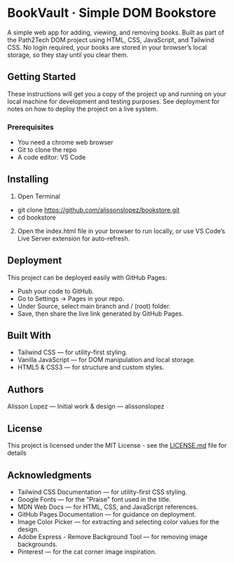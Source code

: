 # BookVault · Simple DOM Bookstore

A simple web app for adding, viewing, and removing books.
Built as part of the Path2Tech DOM project using HTML, CSS, JavaScript, and Tailwind CSS.
No login required, your books are stored in your browser’s local storage, so they stay until you clear them.

## Getting Started

These instructions will get you a copy of the project up and running on your local machine for development and testing purposes. See deployment for notes on how to deploy the project on a live system.

### Prerequisites

- You need a chrome web browser
- Git to clone the repo
- A code editor: VS Code 

## Installing

1. Open Terminal
- git clone https://github.com/alissonslopez/bookstore.git
- cd bookstore

2. Open the index.html file in your browser to run locally, or use VS Code’s Live Server extension for auto-refresh.

## Deployment

This project can be deployed easily with GitHub Pages:
- Push your code to GitHub.
- Go to Settings → Pages in your repo.
- Under Source, select main branch and / (root) folder.
- Save, then share the live link generated by GitHub Pages.
  
## Built With
- Tailwind CSS — for utility-first styling.
- Vanilla JavaScript — for DOM manipulation and local storage.
- HTML5 & CSS3 — for structure and custom styles.
  
## Authors
Alisson Lopez — Initial work & design — alissonslopez

## License

This project is licensed under the MIT License - see the [LICENSE.md](LICENSE.md) file for details

## Acknowledgments
* Tailwind CSS Documentation — for utility-first CSS styling.
* Google Fonts — for the "Praise" font used in the title.
* MDN Web Docs — for HTML, CSS, and JavaScript references.
* GitHub Pages Documentation — for guidance on deployment.
* Image Color Picker — for extracting and selecting color values for the design.
* Adobe Express - Remove Background Tool — for removing image backgrounds.
* Pinterest — for the cat corner image inspiration.
